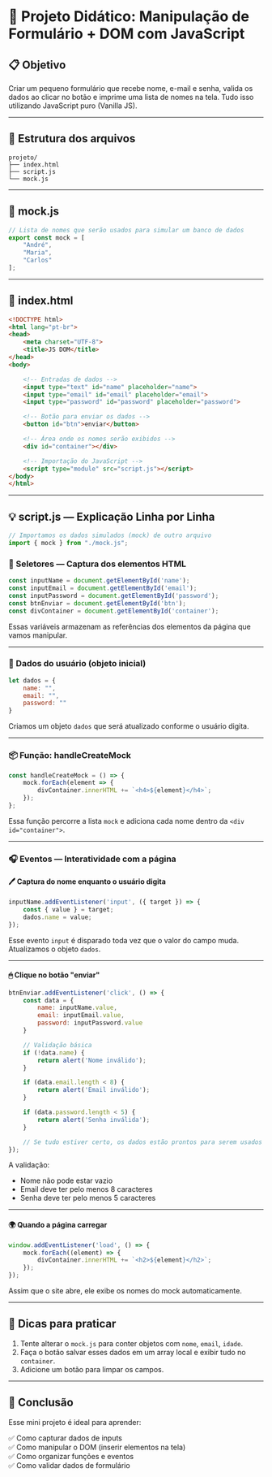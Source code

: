 
# 🧠 Projeto Didático: Manipulação de Formulário + DOM com JavaScript

## 📋 Objetivo
Criar um pequeno formulário que recebe nome, e-mail e senha, valida os dados ao clicar no botão e imprime uma lista de nomes na tela. Tudo isso utilizando JavaScript puro (Vanilla JS).

---

## 📁 Estrutura dos arquivos

```
projeto/
├── index.html
├── script.js
└── mock.js
```

---

## 🔌 mock.js

```javascript
// Lista de nomes que serão usados para simular um banco de dados
export const mock = [
    "André",
    "Maria",
    "Carlos"
];
```

---

## 🧾 index.html

```html
<!DOCTYPE html>
<html lang="pt-br">
<head>
    <meta charset="UTF-8">
    <title>JS DOM</title>
</head>
<body>

    <!-- Entradas de dados -->
    <input type="text" id="name" placeholder="name">
    <input type="email" id="email" placeholder="email">
    <input type="password" id="password" placeholder="password">

    <!-- Botão para enviar os dados -->
    <button id="btn">enviar</button>

    <!-- Área onde os nomes serão exibidos -->
    <div id="container"></div>

    <!-- Importação do JavaScript -->
    <script type="module" src="script.js"></script>
</body>
</html>
```

---

## 💡 script.js — Explicação Linha por Linha

```javascript
// Importamos os dados simulados (mock) de outro arquivo
import { mock } from "./mock.js";
```

### 🎯 Seletores — Captura dos elementos HTML

```javascript
const inputName = document.getElementById('name');
const inputEmail = document.getElementById('email');
const inputPassword = document.getElementById('password');
const btnEnviar = document.getElementById('btn');
const divContainer = document.getElementById('container');
```

Essas variáveis armazenam as referências dos elementos da página que vamos manipular.

---

### 🧠 Dados do usuário (objeto inicial)

```javascript
let dados = {
    name: "",
    email: "",
    password: ""
}
```

Criamos um objeto `dados` que será atualizado conforme o usuário digita.

---

### 📦 Função: handleCreateMock

```javascript
const handleCreateMock = () => {
    mock.forEach(element => {
        divContainer.innerHTML += `<h4>${element}</h4>`;
    });
};
```

Essa função percorre a lista `mock` e adiciona cada nome dentro da `<div id="container">`.

---

### 🎧 Eventos — Interatividade com a página

#### 🖊 Captura do nome enquanto o usuário digita

```javascript
inputName.addEventListener('input', ({ target }) => {
    const { value } = target;
    dados.name = value;
});
```

Esse evento `input` é disparado toda vez que o valor do campo muda. Atualizamos o objeto `dados`.

---

#### 🖱 Clique no botão "enviar"

```javascript
btnEnviar.addEventListener('click', () => {
    const data = {
        name: inputName.value,
        email: inputEmail.value,
        password: inputPassword.value
    }

    // Validação básica
    if (!data.name) {
        return alert('Nome inválido');
    }

    if (data.email.length < 8) {
        return alert('Email inválido');
    }

    if (data.password.length < 5) {
        return alert('Senha inválida');
    }

    // Se tudo estiver certo, os dados estão prontos para serem usados
});
```

A validação:
- Nome não pode estar vazio
- Email deve ter pelo menos 8 caracteres
- Senha deve ter pelo menos 5 caracteres

---

#### 🌍 Quando a página carregar

```javascript
window.addEventListener('load', () => {
    mock.forEach((element) => {
        divContainer.innerHTML += `<h2>${element}</h2>`;
    });
});
```

Assim que o site abre, ele exibe os nomes do mock automaticamente.

---

## 🧪 Dicas para praticar

1. Tente alterar o `mock.js` para conter objetos com `nome`, `email`, `idade`.
2. Faça o botão salvar esses dados em um array local e exibir tudo no `container`.
3. Adicione um botão para limpar os campos.

---

## 📌 Conclusão

Esse mini projeto é ideal para aprender:

✅ Como capturar dados de inputs  
✅ Como manipular o DOM (inserir elementos na tela)  
✅ Como organizar funções e eventos  
✅ Como validar dados de formulário
